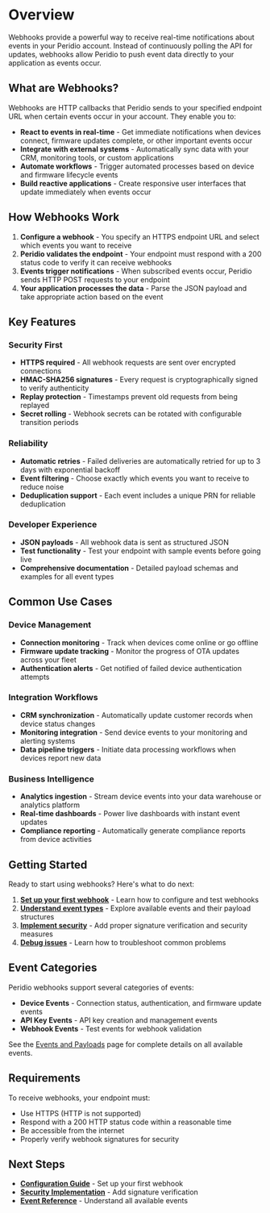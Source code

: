 # Overview

Webhooks provide a powerful way to receive real-time notifications about events in your Peridio account. Instead of continuously polling the API for updates, webhooks allow Peridio to push event data directly to your application as events occur.

## What are Webhooks?

Webhooks are HTTP callbacks that Peridio sends to your specified endpoint URL when certain events occur in your account. They enable you to:

- **React to events in real-time** - Get immediate notifications when devices connect, firmware updates complete, or other important events occur
- **Integrate with external systems** - Automatically sync data with your CRM, monitoring tools, or custom applications
- **Automate workflows** - Trigger automated processes based on device and firmware lifecycle events
- **Build reactive applications** - Create responsive user interfaces that update immediately when events occur

## How Webhooks Work

1. **Configure a webhook** - You specify an HTTPS endpoint URL and select which events you want to receive
2. **Peridio validates the endpoint** - Your endpoint must respond with a 200 status code to verify it can receive webhooks
3. **Events trigger notifications** - When subscribed events occur, Peridio sends HTTP POST requests to your endpoint
4. **Your application processes the data** - Parse the JSON payload and take appropriate action based on the event

## Key Features

### Security First

- **HTTPS required** - All webhook requests are sent over encrypted connections
- **HMAC-SHA256 signatures** - Every request is cryptographically signed to verify authenticity
- **Replay protection** - Timestamps prevent old requests from being replayed
- **Secret rolling** - Webhook secrets can be rotated with configurable transition periods

### Reliability

- **Automatic retries** - Failed deliveries are automatically retried for up to 3 days with exponential backoff
- **Event filtering** - Choose exactly which events you want to receive to reduce noise
- **Deduplication support** - Each event includes a unique PRN for reliable deduplication

### Developer Experience

- **JSON payloads** - All webhook data is sent as structured JSON
- **Test functionality** - Test your endpoint with sample events before going live
- **Comprehensive documentation** - Detailed payload schemas and examples for all event types

## Common Use Cases

### Device Management

- **Connection monitoring** - Track when devices come online or go offline
- **Firmware update tracking** - Monitor the progress of OTA updates across your fleet
- **Authentication alerts** - Get notified of failed device authentication attempts

### Integration Workflows

- **CRM synchronization** - Automatically update customer records when device status changes
- **Monitoring integration** - Send device events to your monitoring and alerting systems
- **Data pipeline triggers** - Initiate data processing workflows when devices report new data

### Business Intelligence

- **Analytics ingestion** - Stream device events into your data warehouse or analytics platform
- **Real-time dashboards** - Power live dashboards with instant event updates
- **Compliance reporting** - Automatically generate compliance reports from device activities

## Getting Started

Ready to start using webhooks? Here's what to do next:

1. **[Set up your first webhook](./configuration.md)** - Learn how to configure and test webhooks
2. **[Understand event types](./events-and-payloads.md)** - Explore available events and their payload structures
3. **[Implement security](./security.md)** - Add proper signature verification and security measures
4. **[Debug issues](./troubleshooting.md)** - Learn how to troubleshoot common problems

## Event Categories

Peridio webhooks support several categories of events:

- **Device Events** - Connection status, authentication, and firmware update events
- **API Key Events** - API key creation and management events
- **Webhook Events** - Test events for webhook validation

See the [Events and Payloads](./events-and-payloads.md) page for complete details on all available events.

## Requirements

To receive webhooks, your endpoint must:

- Use HTTPS (HTTP is not supported)
- Respond with a 200 HTTP status code within a reasonable time
- Be accessible from the internet
- Properly verify webhook signatures for security

## Next Steps

- **[Configuration Guide](./configuration.md)** - Set up your first webhook
- **[Security Implementation](./security.md)** - Add signature verification
- **[Event Reference](./events-and-payloads.md)** - Understand all available events

